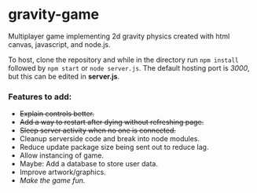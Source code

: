 # gravity-game
Multiplayer game implementing 2d gravity physics created with html canvas, javascript, and node.js.

To host, clone the repository and while in the directory run `npm install` followed by `npm start` or `node server.js`. The default hosting port is *3000*, but this can be edited in **server.js**.

### Features to add:
- ~~Explain controls better.~~
- ~~Add a way to restart after dying without refreshing page.~~
- ~~Sleep server activity when no one is connected.~~
- Cleanup serverside code and break into node modules.
- Reduce update package size being sent out to reduce lag.
- Allow instancing of game.
- Maybe: Add a database to store user data.
- Improve artwork/graphics.
- *Make the game fun.*
